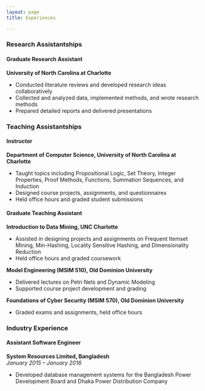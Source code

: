 ```yaml
---
layout: page
title: Experiences

---
```


### Research Assistantships

#### Graduate Research Assistant
**University of North Carolina at Charlotte**  
- Conducted literature reviews and developed research ideas collaboratively
- Collected and analyzed data, implemented methods, and wrote research methods
- Prepared detailed reports and delivered presentations

### Teaching Assistantships

#### Instructor  
**Department of Computer Science, University of North Carolina at Charlotte**  
- Taught topics including Propositional Logic, Set Theory, Integer Properties, Proof Methods, Functions, Summation Sequences, and Induction
- Designed course projects, assignments, and questionnaires
- Held office hours and graded student submissions


#### Graduate Teaching Assistant  
**Introduction to Data Mining, UNC Charlotte**  
- Assisted in designing projects and assignments on Frequent Itemset Mining, Min-Hashing, Locality Sensitive Hashing, and Dimensionality Reduction
- Held office hours and graded coursework

**Model Engineering (MSIM 510), Old Dominion University**  
- Delivered lectures on Petri Nets and Dynamic Modeling
- Supported course project development and grading

**Foundations of Cyber Security (MSIM 570), Old Dominion University**  
- Graded exams and assignments, held office hours

### Industry Experience

#### Assistant Software Engineer  
**System Resources Limited, Bangladesh**  
*January 2015 – January 2016*  
- Developed database management systems for the Bangladesh Power Development Board and Dhaka Power Distribution Company

